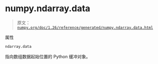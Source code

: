 # numpy.ndarray.data

> 原文：[`numpy.org/doc/1.26/reference/generated/numpy.ndarray.data.html`](https://numpy.org/doc/1.26/reference/generated/numpy.ndarray.data.html)

属性

```py
ndarray.data
```

指向数组数据起始位置的 Python 缓冲对象。
